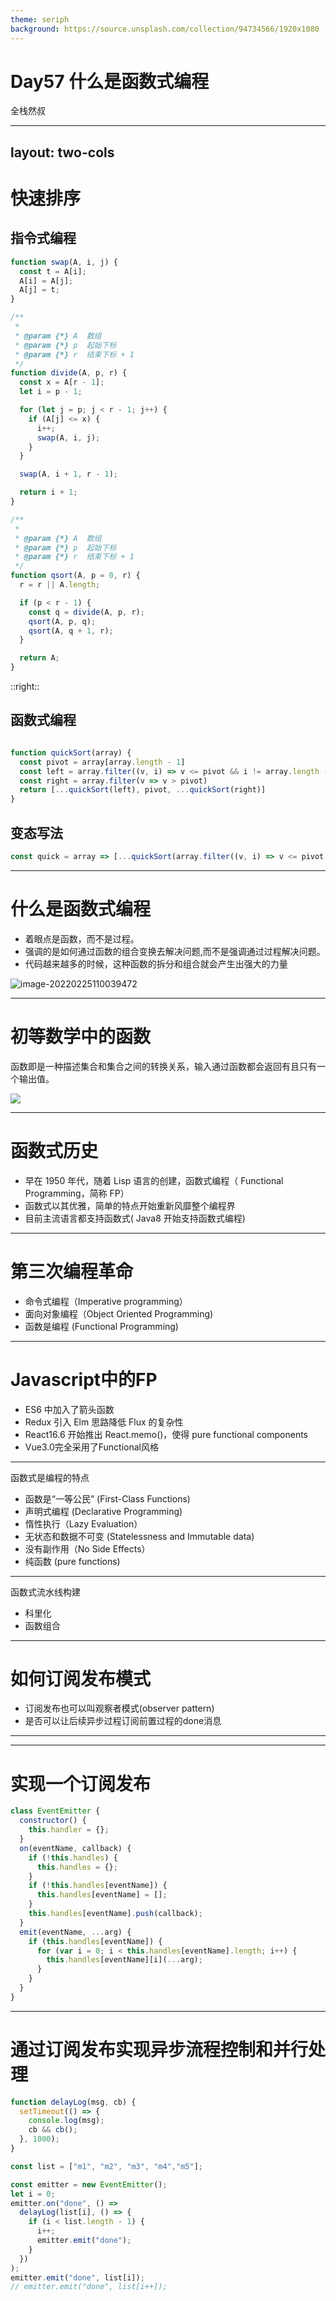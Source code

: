 ```yaml
---
theme: seriph
background: https://source.unsplash.com/collection/94734566/1920x1080
---
```


# Day57 什么是函数式编程
全栈然叔

---
layout: two-cols
---

# 快速排序

## 指令式编程
```js
function swap(A, i, j) {
  const t = A[i];
  A[i] = A[j];
  A[j] = t;
}

/**
 *
 * @param {*} A  数组
 * @param {*} p  起始下标
 * @param {*} r  结束下标 + 1
 */
function divide(A, p, r) {
  const x = A[r - 1];
  let i = p - 1;

  for (let j = p; j < r - 1; j++) {
    if (A[j] <= x) {
      i++;
      swap(A, i, j);
    }
  }

  swap(A, i + 1, r - 1);

  return i + 1;
}

/**
 * 
 * @param {*} A  数组
 * @param {*} p  起始下标
 * @param {*} r  结束下标 + 1
 */
function qsort(A, p = 0, r) {
  r = r || A.length;

  if (p < r - 1) {
    const q = divide(A, p, r);
    qsort(A, p, q);
    qsort(A, q + 1, r);
  }

  return A;
}

```

::right::

## 函数式编程
```js

function quickSort(array) {
  const pivot = array[array.length - 1]
  const left = array.filter((v, i) => v <= pivot && i != array.length -1)
  const right = array.filter(v => v > pivot)
  return [...quickSort(left), pivot, ...quickSort(right)]
}

```
## 变态写法

```js
const quick = array => [...quickSort(array.filter((v, i) => v <= pivot && i != array.length -1)), array[array.length - 1], ...quickSort(array.filter(v => v > pivot))]

```
---

# 什么是函数式编程

- 着眼点是函数，而不是过程。
- 强调的是如何通过函数的组合变换去解决问题,而不是强调通过过程解决问题。
- 代码越来越多的时候，这种函数的拆分和组合就会产生出强大的力量

![image-20220225110039472](https://gitee.com/josephxia/picgo/raw/master/juejin/image-20220225110039472.png)


---

# 初等数学中的函数
函数即是一种描述集合和集合之间的转换关系，输入通过函数都会返回有且只有一个输出值。

![](https://gitee.com/josephxia/picgo/raw/master/juejin/20220225112618.png)


---


# 函数式历史
- 早在 1950 年代，随着 Lisp 语言的创建，函数式编程（ Functional Programming，简称 FP）
- 函数式以其优雅，简单的特点开始重新风靡整个编程界
- 目前主流语言都支持函数式( Java8 开始支持函数式编程)

---

# 第三次编程革命
- 命令式编程（Imperative programming）
- 面向对象编程（Object Oriented Programming)
- 函数是编程 (Functional Programming)
  
---

# Javascript中的FP
- ES6 中加入了箭头函数
- Redux 引入 Elm 思路降低 Flux 的复杂性
- React16.6 开始推出 React.memo()，使得 pure functional components
- Vue3.0完全采用了Functional风格

---

函数式是编程的特点

- 函数是“一等公民” (First-Class Functions)
- 声明式编程 (Declarative Programming)
- 惰性执行（Lazy Evaluation）
- 无状态和数据不可变 (Statelessness and Immutable data)
- 没有副作用（No Side Effects）
- 纯函数 (pure functions)

---

函数式流水线构建
- 科里化
- 函数组合

---


# 如何订阅发布模式

- 订阅发布也可以叫观察者模式(observer pattern)
- 是否可以让后续异步过程订阅前置过程的done消息

---


---

# 实现一个订阅发布
```js
class EventEmitter {
  constructor() {
    this.handler = {};
  }
  on(eventName, callback) {
    if (!this.handles) {
      this.handles = {};
    }
    if (!this.handles[eventName]) {
      this.handles[eventName] = [];
    }
    this.handles[eventName].push(callback);
  }
  emit(eventName, ...arg) {
    if (this.handles[eventName]) {
      for (var i = 0; i < this.handles[eventName].length; i++) {
        this.handles[eventName][i](...arg);
      }
    }
  }
}

```

---

# 通过订阅发布实现异步流程控制和并行处理
```js
function delayLog(msg, cb) {
  setTimeout(() => {
    console.log(msg);
    cb && cb();
  }, 1000);
}

const list = ["m1", "m2", "m3", "m4","m5"];

const emitter = new EventEmitter();
let i = 0;
emitter.on("done", () =>
  delayLog(list[i], () => {
    if (i < list.length - 1) {
      i++;
      emitter.emit("done");
    }
  })
);
emitter.emit("done", list[i]);
// emitter.emit("done", list[i++]);

```





